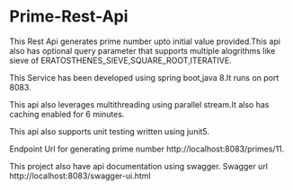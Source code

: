 # Prime-Rest-Api

This Rest Api generates prime number upto initial value provided.This api also has optional query parameter that supports multiple alogrithms like sieve of ERATOSTHENES_SIEVE,SQUARE_ROOT,ITERATIVE.

This Service has been developed using spring boot,java 8.It runs on port 8083.

This api also leverages multithreading using parallel stream.It also has caching enabled for 6 minutes.

This api also supports unit testing written using junit5.

Endpoint Url for generating prime number http://localhost:8083/primes/11.

This project also have api documentation using swagger. Swagger url http://localhost:8083/swagger-ui.html
